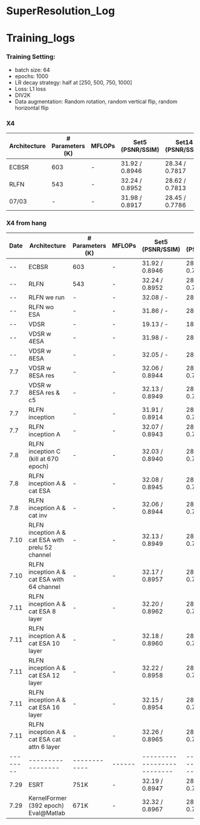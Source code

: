 # SuperResolution_Log
 
# Training_logs

### Training Setting:

- batch size: 64
- epochs: 1000
- LR decay strategy: half at [250, 500, 750, 1000]
- Loss: L1 loss
- DIV2K
- Data augmentation: Random rotation, random vertical flip, random horizontal flip

### X4
| Architecture      | # Parameters (K) | MFLOPs | Set5 (PSNR/SSIM) | Set14 (PSNR/SSIM) | B100 (PSNR/SSIM) | Urban100 (PSNR/SSIM) |
| ----------------- | ------------ | ------ | -------------------------- | -------------------------- | -------------------------- | -------------------------- |
| ECBSR | 603 | - | 31.92 / 0.8946 | 28.34 / 0.7817 | 27.48 / 0.7393 | 25.81 / 0.7773 |
| RLFN | 543 | - | 32.24 / 0.8952 | 28.62 / 0.7813 | 27.60 / 0.7364 | 26.17 / 0.7877 |
| 07/03 | - | - | 31.98 / 0.8917 | 28.45 / 0.7786 | 27.50 / 0.7338 | 25.77 / 0.7756 |

### X4 from hang
| Date | Architecture      | # Parameters (K) | MFLOPs | Set5 (PSNR/SSIM) | Set14 (PSNR/SSIM) | B100 (PSNR/SSIM) | Urban100 (PSNR/SSIM) | Manga109 (PSNR/SSIM) |
| -------- | ----------------- | ------------ | ------ | -------------------------- | -------------------------- | -------------------------- | -------------------------- | -------------------------- |
| -- | ECBSR | 603 | - | 31.92 / 0.8946 | 28.34 / 0.7817 | 27.48 / 0.7393 | 25.81 / 0.7773 |
| -- | RLFN | 543 | - | 32.24 / 0.8952 | 28.62 / 0.7813 | 27.60 / 0.7364 | 26.17 / 0.7877 |
| -- | RLFN we run | - | - | 32.08 / - | 28.26 / - | 27.59 / - | 26.12 / - |
| -- | RLFN wo ESA | - | - | 31.86 / - | 28.19 / - | 27.54 / - | 25.85 / - |
| -- | VDSR | - | - | 19.13 / - | 18.85 / - | 20.40 / - | 17.66 / - |
| -- | VDSR w 4ESA | - | - | 31.98 / - | 28.19 / - | 27.55 / - | 25.96 / - |
| -- | VDSR w 8ESA | - | - | 32.05 / - | 28.23 / - | 27.58 / - | 26.01 / - |
| 7.7 | VDSR w 8ESA res  | - | - | 32.06 / 0.8944 | 28.26 / 0.7823 | 27.59 / 0.7370 | 26.06 / 0.7863 |
| 7.7 | VDSR w 8ESA res & c5| - | - | 32.13 / 0.8949 | 28.29 / 0.7828 | 27.60 / 0.7376 | 26.06 / 0.7867 |
| 7.7 | RLFN inception| - | - | 31.91 / 0.8914 | 28.11 / 0.7792 | 27.52 / 0.7345 | 25.88 / 0.7797 |
| 7.7 | RLFN inception A| - | - | 32.07 / 0.8943 | 28.28 / 0.7824 | 27.58 / 0.7371 | 26.05 / 0.7861 |
| 7.8 | RLFN inception C (kill at 670 epoch) | - | - | 32.03 / 0.8940 | 28.28 / 0.7828 | 27.57 / 0.7369 | 25.97 /  0.7840 |
| 7.8 | RLFN inception A & cat ESA  | - | - | 32.08  / 0.8945| 28.27 / 0.7826 | 27.60 / 0.7371 | 26.09 / 0.7867 |
| 7.8 | RLFN inception A & cat inv  | - | - | 32.06 / 0.8944 | 28.28 / 0.7826 | 27.59 / 0.7371 | 26.08 / 0.7866 |
| 7.10 | RLFN inception A & cat ESA with prelu 52 channel | - | - | 32.13 / 0.8949 | 28.28 / 0.7831 | 27.60 / 0.7375 | 26.11 / 0.7879 |
| 7.10 | RLFN inception A & cat ESA with 64 channel | - | - | 32.17 / 0.8957 | 28.29 / 0.7834 | 27.64 / 0.7379 | 26.16 /0.7889 |
| 7.11 | RLFN inception A & cat ESA 8 layer | - | - | 32.20 / 0.8962 | 28.31 / 0.7838 | 27.62 / 0.7383 | 26.19 / 0.7901 |
| 7.11 | RLFN inception A & cat ESA 10 layer| - | - | 32.18 / 0.8960 | 28.33 / 0.7842 | 27.63 / 0.7388 | 26.27 / 0.7925 |
| 7.11 | RLFN inception A & cat ESA 12 layer | - | - | 32.22 / 0.8958 | 28.37 / 0.7841 | 27.64 / 0.7386 |26.27 / 0.7920 |
| 7.11 | RLFN inception A & cat ESA 16 layer | - | - | 32.15 / 0.8954 | 28.32 / 0.7842 | 27.61 / 0.7383 | 26.14 / 0.7886 |
| 7.11 | RLFN inception A & cat ESA cat attn 6 layer | - | - | 32.26 / 0.8965 | 28.34 / 0.7840 | 27.64 / 0.7391 |26.25 / 0.7911|
| -------- | ----------------- | ------------ | ------ | -------------------------- | -------------------------- | -------------------------- | -------------------------- | -------------------------- |
| 7.29 | ESRT | 751K | - | 32.19 / 0.8947 | 28.69 / 0.7833 | 27.69 / 0.7379 | 26.39 / 0.7962 | 30.75 / 0.9100 |
| 7.29 | KernelFormer (392 epoch) Eval@Matlab| 671K | - | 32.32 / 0.8967 | 28.76 / 0.7854 | 27.67 / 0.7396 | 26.35 / 0.7946 | 30.85 / 0.9133 |

